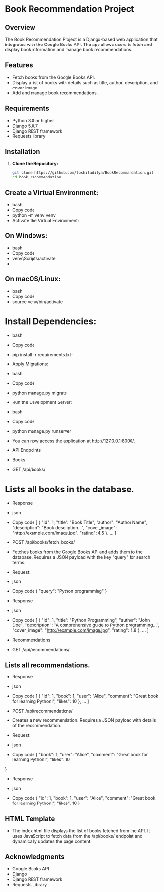 # Book Recommendation Project

## Overview

The Book Recommendation Project is a Django-based web application that integrates with the Google Books API. The app allows users to fetch and display book information and manage book recommendations.

## Features

- Fetch books from the Google Books API.
- Display a list of books with details such as title, author, description, and cover image.
- Add and manage book recommendations.

## Requirements

- Python 3.8 or higher
- Django 5.0.7
- Django REST framework
- Requests library

## Installation

1. **Clone the Repository:**

   ```bash
   git clone https://github.com/toshiladitya/BookRecommandation.git
   cd book_recommendation

## Create a Virtual Environment:

- bash
- Copy code
- python -m venv venv
- Activate the Virtual Environment:

## On Windows:

- bash
- Copy code
- venv\Scripts\activate
- 
## On macOS/Linux:

- bash
- Copy code
- source venv/bin/activate
  
# Install Dependencies:

- bash
- Copy code
- pip install -r requirements.txt- 
- Apply Migrations:

- bash
- Copy code
- python manage.py migrate
- Run the Development Server:

- bash
- Copy code
- python manage.py runserver
- You can now access the application at http://127.0.0.1:8000/.

- API Endpoints
- Books
- GET /api/books/

# Lists all books in the database.

- Response:

- json
- Copy code
[
  {
    "id": 1,
    "title": "Book Title",
    "author": "Author Name",
    "description": "Book description...",
    "cover_image": "http://example.com/image.jpg",
    "rating": 4.5
  },
  ...
]
- POST /api/books/fetch_books/

- Fetches books from the Google Books API and adds them to the database. Requires a JSON payload with the key "query" for search terms.

- Request:

- json
- Copy code
{
  "query": "Python programming"
}
- Response:

- json
- Copy code
[
  {
    "id": 1,
    "title": "Python Programming",
    "author": "John Doe",
    "description": "A comprehensive guide to Python programming...",
    "cover_image": "http://example.com/image.jpg",
    "rating": 4.8
  },
  ...
]
- Recommendations
- GET /api/recommendations/

## Lists all recommendations.

- Response:

- json
- Copy code
[
  {
    "id": 1,
    "book": 1,
    "user": "Alice",
    "comment": "Great book for learning Python!",
    "likes": 10
  },
  ...
]
- POST /api/recommendations/

- Creates a new recommendation. Requires a JSON payload with details of the recommendation.

- Request:

- json
- Copy code
{
  "book": 1,
  "user": "Alice",
  "comment": "Great book for learning Python!",
  "likes": 10

}

- Response:

- json
- Copy code
{
  "id": 1,
  "book": 1,
  "user": "Alice",
  "comment": "Great book for learning Python!",
  "likes": 10
}

## HTML Template
- The index.html file displays the list of books fetched from the API. It uses JavaScript to fetch data from the /api/books/ endpoint and dynamically updates the page content.


## Acknowledgments
- Google Books API
- Django
- Django REST framework
- Requests Library
